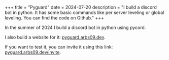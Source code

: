+++
title = "Pyguard"
date = 2024-07-20
description = "I build a discord bot in python. It has some basic commands like per server leveling or global leveling. You can find the code on Github."
+++

In the summer of 2024 I build a discord bot in python using pycord.

I also build a website for it: [pyguard.arbs09.dev](https://pyguard.arbs09.dev/).

If you want to test it, you can invite it using this link: [pyguard.arbs09.dev/invite](https://pyguard.arbs09.dev/invite).
